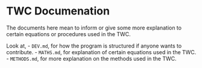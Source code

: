 # TWC Documenation
The documents here mean to inform or give some more explanation to certain equations or procedures used in the TWC.

Look at,
    - `DEV.md`, for how the program is structured if anyone wants to contribute.
    - `MATHS.md`, for explanation of certain equations used in the TWC.
    - `METHODS.md`, for more explanation on the methods used in the TWC. 
